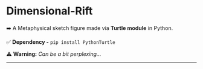 # Dimensional-Rift

➡️ A Metaphysical sketch figure made via **Turtle module** in Python.
<br>

✅ **Dependency -** `pip install PythonTurtle`

⚠️ **Warning:** _Can be a bit perplexing..._


------------------
